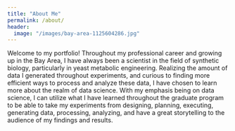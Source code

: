 ```yaml
---
title: "About Me"
permalink: /about/
header:
  image: "/images/bay-area-1125604286.jpg"
---
```


Welcome to my portfolio! Throughout my professional career and growing up in the Bay Area, I have always been a scientist in the field of synthetic biology, particularly in yeast metabolic engineering. Realizing the amount of data I generated throughout experiments, and curious to finding more efficient ways to process and analyze these data, I have chosen to learn more about the realm of data science. With my emphasis being on data science, I can utilize what I have learned throughout the graduate program to be able to take my experiments from designing, planning, executing, generating data, processing, analyzing, and have a great storytelling to the audience of my findings and results. 
